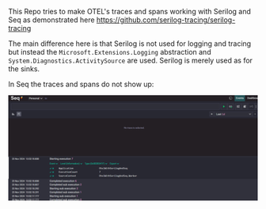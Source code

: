 ﻿This Repo tries to make OTEL's traces and spans working with Serilog and Seq 
as demonstrated here https://github.com/serilog-tracing/serilog-tracing

The main difference here is that Serilog is not used for logging and tracing but instead the `Microsoft.Extensions.Logging` 
abstraction and `System.Diagnostics.ActivitySource` are used.
Serilog is merely used as for the sinks.

In Seq the traces and spans do not show up:

![Seq Screenshot without traces and spans](seq-screenshot.png)